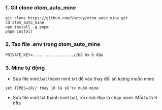 
### 1. Git clone otom_auto_mine

```shell
git clone https://github.com/Voztoy/otom_auto_mine.git
cd otom_auto_mine
npm install -g pnpm
pnpm install
```

### 2. Tạo file .env trong otom_auto_mine

```shell
PRIVATE_KEY=..................//bỏ 0x ở đầu
```
### 3. Mine tự động

- Sửa file mint.bat thành mint.txt để vào thay đổi số lượng muốn mine

```shell
set TIMES=10// thay 10 là số tx muốn mine
```
- Sửa file mint.txt thành mint.bat, rồi click đúp là chạy mine. Mỗi tx là 3 nfts



